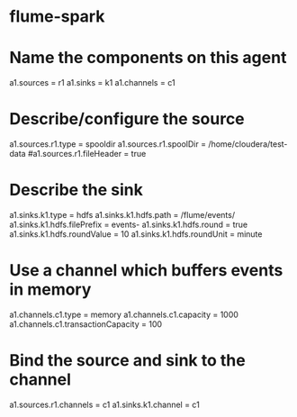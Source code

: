 # flume-spark
# Name the components on this agent
a1.sources = r1
a1.sinks = k1
a1.channels = c1

# Describe/configure the source
a1.sources.r1.type = spooldir
a1.sources.r1.spoolDir = /home/cloudera/test-data
#a1.sources.r1.fileHeader = true

# Describe the sink
a1.sinks.k1.type = hdfs
a1.sinks.k1.hdfs.path = /flume/events/             
a1.sinks.k1.hdfs.filePrefix = events-
a1.sinks.k1.hdfs.round = true
a1.sinks.k1.hdfs.roundValue = 10
a1.sinks.k1.hdfs.roundUnit = minute


# Use a channel which buffers events in memory
a1.channels.c1.type = memory
a1.channels.c1.capacity = 1000 
a1.channels.c1.transactionCapacity = 100

# Bind the source and sink to the channel
a1.sources.r1.channels = c1
a1.sinks.k1.channel = c1
